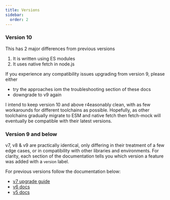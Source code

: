 ```yaml
---
title: Versions
sidebar:
  order: 2
---
```


### Version 10

This has 2 major differences from previous versions

1. It is written using ES modules
2. It uses native fetch in node.js

If you experience any compatibility issues upgrading from version 9, please either

- try the approaches iom the troubleshooting section of these docs
- downgrade to v9 again

I intend to keep version 10 and above r4easonably clean, with as few workarounds for different toolchains as possible. Hopefully, as other toolchains gradually migrate to ESM and native fetch then fetch-mock will eventually be compatible with their latest versions.

### Version 9 and below

v7, v8 & v9 are practically identical, only differing in their treatment of a few edge cases, or in compatibility with other libraries and environments. For clarity, each section of the documentation tells you which version a feature was added with a <small class="version-added">version</small> label.

For previous versions follow the documentation below:

- [v7 upgrade guide](https://github.com/wheresrhys/fetch-mock/blob/master/docs/v6-v7-upgrade-guide.md)
- [v6 docs](https://github.com/wheresrhys/fetch-mock/tree/4231044aa94e234b53e296181ca5b6b4cecb6e3f/docs)
- [v5 docs](https://github.com/wheresrhys/fetch-mock/tree/b8270640d5711feffb01d1bf85bb7da95179c4de/docs)
